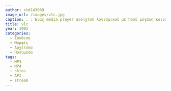 ```yaml
---
author: std143089
image_url: /images/vlc.jpg
caption: : : Ένας media player ανοιχτού λογισμικού με πολύ μεγάλη κοινότητα. Πρωτοεμφανίστηκε το 2001 και απο τότε τα μέλη τις κοινότητας βοήθουν στην παραμετροποίηση του. Λόγω του ανοιχτου λογισμικού κυκλοφορούν διάφορες βιβλιοθήκες για διάφορες υπηρεσίες . Η αλληλεπίδραση της κοινότητας είναι κάτι που το κρατάει ζωντανό και έχει δημιούργησει  παραλαγές απο τις επίσημες εκδόσεις του .
title: vlc
year: 1991
categories:
  - Σύνθεση
  - Μορφές
  - Αρχέτυπα
  - Πολυμέσα
tags:
  - MP3
  - MP4
  - skins
  - API
  - stream
---
```

